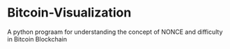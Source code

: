 # Bitcoin-Visualization
 A python prograam for understanding the concept of NONCE and difficulty in Bitcoin Blockchain
